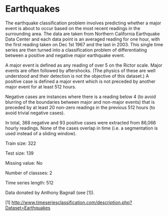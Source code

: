 # Earthquakes

The earthquake classification problem involves predicting whether a major event is about to occur based on the most recent readings in the surrounding area. The data are taken from Northern California Earthquake Data Center and each data point is an averaged reading for one hour, with the first reading taken on Dec 1st 1967 and the last in 2003. This single time series are then turned into a classification problem of differentiating between a positive and negative major earthquake event.

A major event is defined as any reading of over 5 on the Rictor scale. Major events are often followed by aftershocks. (The physics of these are well understood and their detection is not the objective of this dataset.) A positive case is defined a major event which is not preceded by another major event for at least 512 hours. 

Negative cases are instances where there is a reading below 4 (to avoid blurring of the boundaries between major and non-major events) that is preceded by at least 20 non-zero readings in the previous 512 hours (to avoid trivial negative cases). 

In total, 368 negative and 93 positive cases were extracted from 86,066 hourly readings. None of the cases overlap in time (i.e. a segmentation is used instead of a sliding window).

Train size: 322

Test size: 139

Missing value: No

Number of classses: 2

Time series length: 512

Data donated by Anthony Bagnall (see [1]).

[1] http://www.timeseriesclassification.com/description.php?Dataset=Earthquakes
